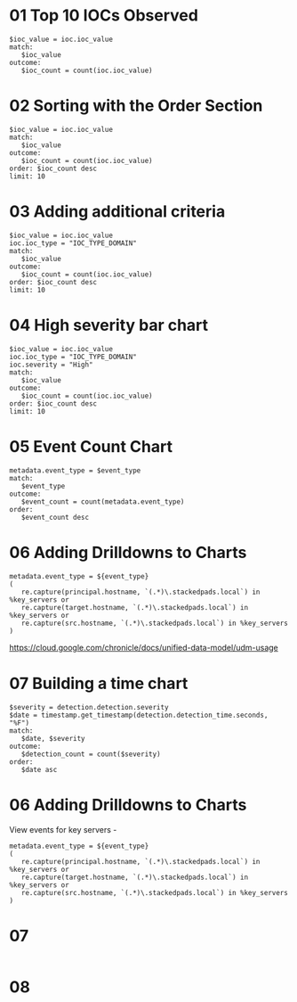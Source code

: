 
# 01 Top 10 IOCs Observed

```
$ioc_value = ioc.ioc_value
match:
   $ioc_value
outcome:
   $ioc_count = count(ioc.ioc_value)
```
# 02 Sorting with the Order Section

```
$ioc_value = ioc.ioc_value
match:
   $ioc_value
outcome:
   $ioc_count = count(ioc.ioc_value)
order: $ioc_count desc
limit: 10

```
# 03 Adding additional criteria

```
$ioc_value = ioc.ioc_value
ioc.ioc_type = "IOC_TYPE_DOMAIN"
match:
   $ioc_value
outcome:
   $ioc_count = count(ioc.ioc_value)
order: $ioc_count desc
limit: 10
```

# 04 High severity bar chart

```
$ioc_value = ioc.ioc_value
ioc.ioc_type = "IOC_TYPE_DOMAIN"
ioc.severity = "High"
match:
   $ioc_value
outcome:
   $ioc_count = count(ioc.ioc_value)
order: $ioc_count desc
limit: 10
```

# 05 Event Count Chart

```
metadata.event_type = $event_type
match:
   $event_type
outcome:
   $event_count = count(metadata.event_type)
order:
   $event_count desc

```

# 06 Adding Drilldowns to Charts

```
metadata.event_type = ${event_type}
(
   re.capture(principal.hostname, `(.*)\.stackedpads.local`) in %key_servers or
   re.capture(target.hostname, `(.*)\.stackedpads.local`) in %key_servers or
   re.capture(src.hostname, `(.*)\.stackedpads.local`) in %key_servers
)
```

https://cloud.google.com/chronicle/docs/unified-data-model/udm-usage



# 07 Building a time chart

```
$severity = detection.detection.severity
$date = timestamp.get_timestamp(detection.detection_time.seconds, "%F")
match:
   $date, $severity
outcome:
   $detection_count = count($severity)
order:
   $date asc

```

# 06 Adding Drilldowns to Charts

View events for key servers - 
```
metadata.event_type = ${event_type}
(
   re.capture(principal.hostname, `(.*)\.stackedpads.local`) in %key_servers or
   re.capture(target.hostname, `(.*)\.stackedpads.local`) in %key_servers or
   re.capture(src.hostname, `(.*)\.stackedpads.local`) in %key_servers
)
```

# 07
```

```

# 08

```

```

